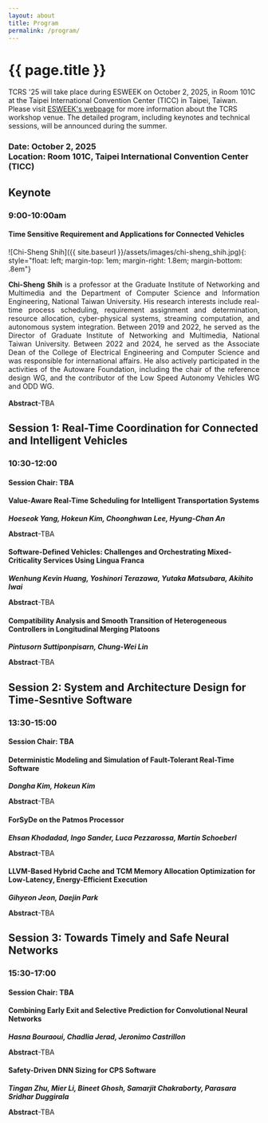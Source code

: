 ```yaml
---
layout: about
title: Program
permalink: /program/
---
```


# {{ page.title }}

TCRS '25 will take place during ESWEEK on October 2, 2025, in Room 101C at the Taipei International Convention Center (TICC) in Taipei, Taiwan.
Please visit [ESWEEK's webpage](https://esweek.org/hotels/) for more information about the TCRS workshop venue.
The detailed program, including keynotes and technical sessions, will be announced during the summer.

### Date: October 2, 2025 <br> Location: Room 101C, Taipei International Convention Center (TICC)

## Keynote
### 9:00-10:00am
#### Time Sensitive Requirement and Applications for Connected Vehicles
![Chi-Sheng Shih]({{ site.baseurl }}/assets/images/chi-sheng_shih.jpg){: style="float: left; margin-top: 1em; margin-right: 1.8em; margin-bottom: .8em"}
<div style="text-align: justify">
<b>Chi-Sheng Shih</b> is a professor at the Graduate Institute of Networking and Multimedia and the Department of Computer Science and Information Engineering, National Taiwan University. His research interests include real-time process scheduling, requirement assignment and determination, resource allocation, cyber-physical systems, streaming computation, and autonomous system integration. Between 2019 and 2022, he served as the Director of Graduate Institute of Networking and Multimedia, National Taiwan University. Between 2022 and 2024, he served as the Associate Dean of the College of Electrical Engineering and Computer Science and was responsible for international affairs. He also actively participated in the activities of the Autoware Foundation, including the chair of the reference design WG, and the contributor of the Low Speed Autonomy Vehicles WG and ODD WG.
</div>
<br/>
<div style="text-align: justify">
<b>Abstract</b>-TBA
</div>

## Session 1: Real-Time Coordination for Connected and Intelligent Vehicles
### 10:30-12:00
#### Session Chair: TBA
#### Value-Aware Real-Time Scheduling for Intelligent Transportation Systems
***Hoeseok Yang, Hokeun Kim, Choonghwan Lee, Hyung-Chan An***
<div style="text-align: justify">
<b>Abstract</b>-TBA
</div>

#### Software-Defined Vehicles: Challenges and Orchestrating Mixed-Criticality Services Using Lingua Franca
***Wenhung Kevin Huang, Yoshinori Terazawa, Yutaka Matsubara, Akihito Iwai***
<div style="text-align: justify">
<b>Abstract</b>-TBA
</div>

#### Compatibility Analysis and Smooth Transition of Heterogeneous Controllers in Longitudinal Merging Platoons
***Pintusorn Suttiponpisarn, Chung-Wei Lin***
<div style="text-align: justify">
<b>Abstract</b>-TBA
</div>

## Session 2: System and Architecture Design for Time-Sesntive Software
### 13:30-15:00
#### Session Chair: TBA
#### Deterministic Modeling and Simulation of Fault-Tolerant Real-Time Software
***Dongha Kim, Hokeun Kim***
<div style="text-align: justify">
<b>Abstract</b>-TBA
</div>

#### ForSyDe on the Patmos Processor
***Ehsan Khodadad, Ingo Sander, Luca Pezzarossa, Martin Schoeberl***
<div style="text-align: justify">
<b>Abstract</b>-TBA
</div>

#### LLVM-Based Hybrid Cache and TCM Memory Allocation Optimization for Low-Latency, Energy-Efficient Execution
***Gihyeon Jeon, Daejin Park***
<div style="text-align: justify">
<b>Abstract</b>-TBA
</div>

## Session 3: Towards Timely and Safe Neural Networks
### 15:30-17:00
#### Session Chair: TBA
#### Combining Early Exit and Selective Prediction for Convolutional Neural Networks
***Hasna Bouraoui, Chadlia Jerad, Jeronimo Castrillon***
<div style="text-align: justify">
<b>Abstract</b>-TBA
</div>

#### Safety-Driven DNN Sizing for CPS Software
***Tingan Zhu, Mier Li, Bineet Ghosh, Samarjit Chakraborty, Parasara Sridhar Duggirala***
<div style="text-align: justify">
<b>Abstract</b>-TBA
</div>
